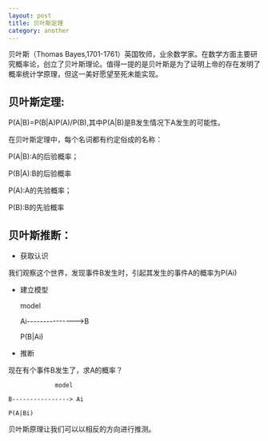 ```yaml
---
layout: post
title: 贝叶斯定理
category: another
---
```


贝叶斯（Thomas Bayes,1701-1761）英国牧师，业余数学家。在数学方面主要研究概率论，创立了贝叶斯理论。值得一提的是贝叶斯是为了证明上帝的存在发明了概率统计学原理，但这一美好愿望至死未能实现。



## 贝叶斯定理:
P(A|B)=P(B|A)P(A)/P(B),其中P(A|B)是B发生情况下A发生的可能性。
    
在贝叶斯定理中，每个名词都有约定俗成的名称：

P(A|B):A的后验概率；

P(B|A):B的后验概率

P(A):A的先验概率；

P(B):B的先验概率
    
## 贝叶斯推断：
- 获取认识

 我们观察这个世界，发现事件B发生时，引起其发生的事件A的概率为P(Ai)
 
- 建立模型

    model
         
    Ai--------------->B
     
    P(B|Ai)
    
- 推断

 现在有个事件B发生了，求A的概率？
 
                 model
                 
    B----------------> Ai
    
    P(A|Bi)

贝叶斯原理让我们可以以相反的方向进行推测。